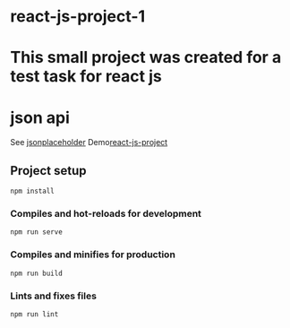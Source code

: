 # react-js-project-1


# This small project was created for a test task for react js
# json api
See [jsonplaceholder](https://jsonplaceholder.typicode.com/)
Demo[react-js-project](https://jahongirizzatullaev.github.io/react-js-project-1/)


## Project setup
```
npm install
```

### Compiles and hot-reloads for development
```
npm run serve
```

### Compiles and minifies for production
```
npm run build
```

### Lints and fixes files
```
npm run lint
```

